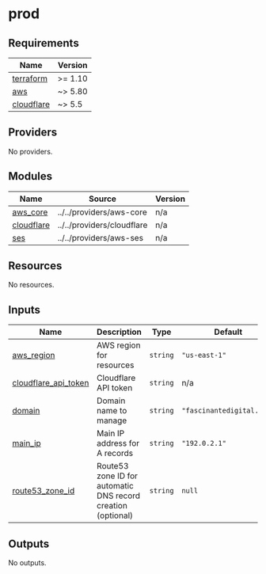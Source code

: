 # prod

<!-- BEGIN_TF_DOCS -->
## Requirements

| Name | Version |
|------|---------|
| <a name="requirement_terraform"></a> [terraform](#requirement\_terraform) | >= 1.10 |
| <a name="requirement_aws"></a> [aws](#requirement\_aws) | ~> 5.80 |
| <a name="requirement_cloudflare"></a> [cloudflare](#requirement\_cloudflare) | ~> 5.5 |

## Providers

No providers.

## Modules

| Name | Source | Version |
|------|--------|---------|
| <a name="module_aws_core"></a> [aws\_core](#module\_aws\_core) | ../../providers/aws-core | n/a |
| <a name="module_cloudflare"></a> [cloudflare](#module\_cloudflare) | ../../providers/cloudflare | n/a |
| <a name="module_ses"></a> [ses](#module\_ses) | ../../providers/aws-ses | n/a |

## Resources

No resources.

## Inputs

| Name | Description | Type | Default | Required |
|------|-------------|------|---------|:--------:|
| <a name="input_aws_region"></a> [aws\_region](#input\_aws\_region) | AWS region for resources | `string` | `"us-east-1"` | no |
| <a name="input_cloudflare_api_token"></a> [cloudflare\_api\_token](#input\_cloudflare\_api\_token) | Cloudflare API token | `string` | n/a | yes |
| <a name="input_domain"></a> [domain](#input\_domain) | Domain name to manage | `string` | `"fascinantedigital.com"` | no |
| <a name="input_main_ip"></a> [main\_ip](#input\_main\_ip) | Main IP address for A records | `string` | `"192.0.2.1"` | no |
| <a name="input_route53_zone_id"></a> [route53\_zone\_id](#input\_route53\_zone\_id) | Route53 zone ID for automatic DNS record creation (optional) | `string` | `null` | no |

## Outputs

No outputs.
<!-- END_TF_DOCS -->
